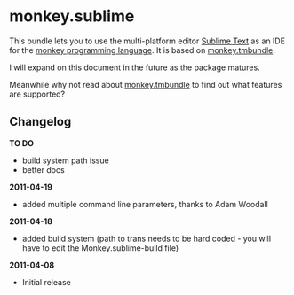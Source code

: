 monkey.sublime
==============

This bundle lets you to use the multi-platform editor [Sublime Text](http://www.sublimetext.com) as an IDE for the [monkey programming language](http://www.monkeycoder.co.nz). It is based on [monkey.tmbundle](https://github.com/gingerbeardman/monkey.tmbundle).

I will expand on this document in the future as the package matures.

Meanwhile why not read about [monkey.tmbundle](https://github.com/gingerbeardman/monkey.tmbundle) to find out what features are supported?

## Changelog

**TO DO**  
- build system path issue  
- better docs  

**2011-04-19**  
- added multiple command line parameters, thanks to Adam Woodall  

**2011-04-18**  
- added build system (path to trans needs to be hard coded - you will have to edit the Monkey.sublime-build file)  

**2011-04-08**  
- Initial release  

